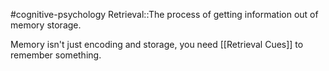 #cognitive-psychology 
Retrieval::The process of getting information out of memory storage.
<!--SR:!2024-04-09,3,250-->

Memory isn't just encoding and storage, you need [[Retrieval Cues]] to remember something.